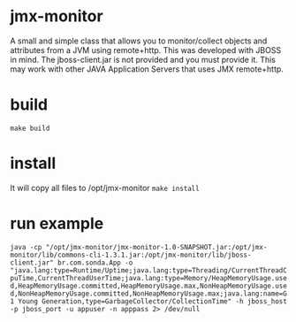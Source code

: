 # jmx-monitor
A small and simple class that allows you to monitor/collect objects and attributes from a JVM using remote+http. This was developed with JBOSS in mind. The jboss-client.jar is not provided and you must provide it. This may work with other JAVA Application Servers that uses JMX remote+http.

# build
```make build```

# install
It will copy all files to /opt/jmx-monitor
```make install```

# run example
```java -cp "/opt/jmx-monitor/jmx-monitor-1.0-SNAPSHOT.jar:/opt/jmx-monitor/lib/commons-cli-1.3.1.jar:/opt/jmx-monitor/lib/jboss-client.jar" br.com.sonda.App -o "java.lang:type=Runtime/Uptime;java.lang:type=Threading/CurrentThreadCpuTime,CurrentThreadUserTime;java.lang:type=Memory/HeapMemoryUsage.used,HeapMemoryUsage.committed,HeapMemoryUsage.max,NonHeapMemoryUsage.used,NonHeapMemoryUsage.committed,NonHeapMemoryUsage.max;java.lang:name=G1 Young Generation,type=GarbageCollector/CollectionTime" -h jboss_host -p jboss_port -u appuser -n apppass 2> /dev/null```
